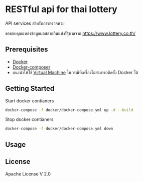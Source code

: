 # RESTful api for thai lottery
API services สำหรับการตรวจหวย

ขอขอบคุณแหล่งข้อมูลผลสลากกินแบ่งรัฐบาลจาก https://www.lottery.co.th/

## Prerequisites
* [Docker](https://www.docker.com/)
* [Docker-composer](https://docs.docker.com/compose/)
* แนะนำให้ใช้ [Virtual Machine](./vm/development) ในกรณีที่เครื่องไม่สามารถติดตั้ง Docker ได้


## Getting Started
Start docker contianers
```bash
docker-compose -f docker/docker-compose.yml up -d --build
```

Stop docker contianers
```bash
docker-compose -f docker/docker-compose.yml down
```

## Usage


## License
Apache License V 2.0
